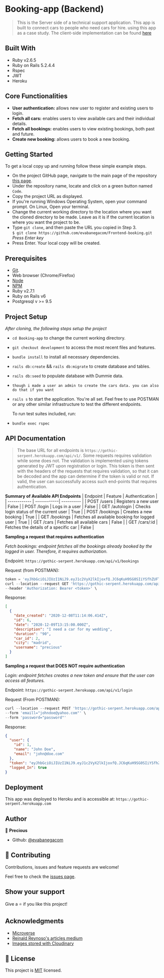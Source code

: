 # Booking-app (Backend)

> This is the Server side of a technical support application. This app is built to connect cars to people who need cars for hire. using this app as a case study. The client-side implementation can be found [here](https://github.com/evabanegacom/Frontend-booking.git)

## Built With

- Ruby v2.6.5
- Ruby on Rails 5.2.4.4
- Rspec
- JWT
- Heroku

## Core Functionalities

- **User authentication:** allows new user to register and existing users to login.
- **Fetch all cars:** enables users to view available cars and their individual details.
- **Fetch all bookings:** enables users to view existing bookings, both past and future.
- **Create new booking:** allows users to book a new booking.

## Getting Started

To get a local copy up and running follow these simple example steps.

- On the project GitHub page, navigate to the main page of the repository [this page](https://github.com/evabanegacom/Frontend-booking.git).
- Under the repository name, locate and click on a green button named `Code`.
- Copy the project URL as displayed.
- If you're running Windows Operating System, open your command prompt. On Linux, Open your terminal.
- Change the current working directory to the location where you want the cloned directory to be made. Leave as it is if the current location is where you want the project to be.
- Type `git clone`, and then paste the URL you copied in Step 3.<br>
  `$ git clone https://github.com/evabanegacom/Frontend-booking.git` <em>Press Enter key</em><br>
- Press Enter. Your local copy will be created.

## Prerequisites

- [Git](https://gist.github.com/derhuerst/1b15ff4652a867391f03).
- Web browser (Chrome/Firefox)
- [Node](https://nodejs.org/en/)
- [NPM](https://www.npmjs.com/get-npm)
- Ruby v2.7.1
- Ruby on Rails v6
- Postgresql v >= 9.5

## Project Setup

_After cloning, the following steps setup the project_

- `cd Booking-app` to change the current working directory.
- `git checkout development` to access the most recent files and features.
- `bundle install` to install all necessary dependencies.
- `rails db:create` && `rails db:migrate` to create database and tables.
- `rails db:seed` to populate database with Dummie data.
- `though i made a user an admin to create the cars data. you can also do that if you want`
- `rails s` to start the application. You're all set.
  Feel free to use POSTMAN or any other similar infrastructure to test the different endpoints.

  To run test suites included, run:

- `bundle exec rspec`

## API Documentation

> The base URL for all endpoints is `https://gothic-serpent.herokuapp.com/api/v1/`. Some requests requires validation while some does not. The validation is implemented using tokens generated by JWT upon registration or login. This token is then sent with the headers of the requests that requires validation, so that it can be decoded and the app can determine if the token is valid or not. If valid, the user can successfully access such end-points that requires authentication.

**Summary of Available API Endpoints**
| Endpoint | Feature | Authentication |
| ------------ | ------------| ---------- |
| POST /users | Registers a new user | False |
| POST /login | Logs in a user | False |
| GET /autologin | Checks login status of the current user | True |
| POST /bookings | Creates a new booking | True |
| GET /bookings | Fetches all available booking for logged user | True |
| GET /cars | Fetches all available cars | False |
| GET /cars/:id | Fetches the details of a specific car | False |

**Sampling a request that requires authentication**

_Fetch bookings: endpoint fetches all the bookings already booked by the logged in user. Therefore, it requires authorization._

Endpoint: `https://gothic-serpent.herokuapp.com/api/v1/bookings`

Request (from POSTMAN):

```js
token = 'eyJhbGciOiJIUzI1NiJ9.eyJ1c2VyX2lkIjoxfQ.JC6qKuH9SG0SIiYSfhZUFTtirxN9Q47buLk0DPFFFzE'
curl --location --request GET 'https://gothic-serpent.herokuapp.com/api/v1/bookings' \
--header 'Authorization: Bearer <token>' \
```

Response:

```json
[
  {
    "date_created": "2020-12-08T11:14:06.414Z",
    "id": 6,
    "date": "2020-12-09T13:15:00.000Z",
    "description": "I need a car for my wedding",
    "duration": "90",
    "car_id": 2,
    "city": "madrid",
    "username": "precious"
  }
]
```

**Sampling a request that DOES NOT require authentication**

_Login: endpoint fetches creates a new token and ensure that the user can access all features._

Endpoint: `https://gothic-serpent.herokuapp.com/api/v1/login`

Request (From POSTMAN):

```js
curl --location --request POST 'https://gothic-serpent.herokuapp.com/api/v1/login' \
--form 'emaill="johndoe@yahoo.com"' \
--form 'password="password"'
```

Response:

```json
{
  "user": {
    "id": 1,
    "name": "John Doe",
    "email": "john@doe.com"
  },
  "token": "eyJhbGciOiJIUzI1NiJ9.eyJ1c2VyX2lkIjoxfQ.JC6qKuH9SG0SIiYSfhZUFTtirxN9Q47buLk0DPFFFzE",
  "logged_In": true
}
```

## Deployment

This app was deployed to Heroku and is accessible at: `https://gothic-serpent.herokuapp.com`

## Author

👤 **Precious**

- Github: [@evabanegacom](https://github.com/evabanegacom)

## 🤝 Contributing

Contributions, issues and feature requests are welcome!

Feel free to check the [issues page](https://github.com/evabanegacom/Booking-app/issues/).

## Show your support

Give a ⭐️ if you like this project!

## Acknowledgments

- [Microverse](https://.microverse.org/)
- [Reinald Reynoso's articles medium](https://medium.com/better-programming/build-a-rails-api-with-jwt-61fb8a52d833)
- [Images stored with Cloudinary](https://cloudinary.com/)

## 📝 License

This project is [MIT](/LICENSE) licensed.